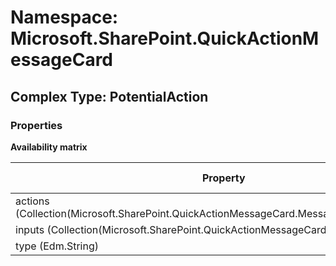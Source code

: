 # Namespace: Microsoft.SharePoint.QuickActionMessageCard

## Complex Type: PotentialAction

### Properties

**Availability matrix**

Property | SPO | SP 2019 | SP 2016 | SP 2013
----------|:---:|:-------:|:-------:|:-------
actions (Collection(Microsoft.SharePoint.QuickActionMessageCard.MessageCardActionButton)) | ✅ | ❌ | ❌ | ❌
inputs (Collection(Microsoft.SharePoint.QuickActionMessageCard.MessageCardInput)) | ✅ | ❌ | ❌ | ❌
type (Edm.String) | ✅ | ❌ | ❌ | ❌
